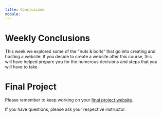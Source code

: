 ```yaml
---
title: Conclusions
module:
---
```


# Weekly Conclusions

This week we explored some of the "nuts & bolts" that go into creating and hosting a website. If you decide to create a website after this course, this will have helped prepare you for the numerous decisions and steps that you will have to take.

# Final Project

Please remember to keep working on your [final project website](https://montana-media-arts.github.io/mart341-webDev/modules/final-info/overview/).

If you have questions, please ask your respective instructor.  
